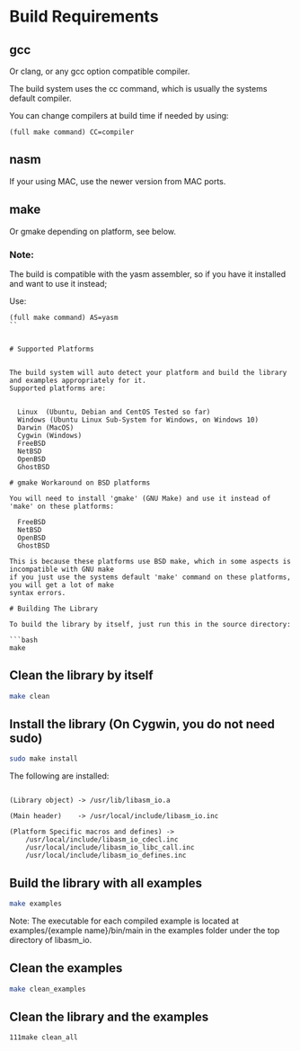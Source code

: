 # Build Requirements

## gcc 
  
Or clang, or any gcc option compatible compiler.

The build system uses the cc command, which is usually the systems default compiler.

You can change compilers at build time if needed by using: 

```
(full make command) CC=compiler
```


## nasm  

If your using MAC, use the newer version from MAC ports.

## make  

Or gmake depending on platform, see below.
	
	
### Note:

The build is compatible with the yasm assembler,  so if you have it installed and want to use it instead;

Use: 

```
(full make command) AS=yasm
``
	  

# Supported Platforms


The build system will auto detect your platform and build the library and examples appropriately for it.
Supported platforms are:

  
  Linux  (Ubuntu, Debian and CentOS Tested so far)
  Windows (Ubuntu Linux Sub-System for Windows, on Windows 10)
  Darwin (MacOS)
  Cygwin (Windows)
  FreeBSD
  NetBSD
  OpenBSD
  GhostBSD
  
# gmake Workaround on BSD platforms

You will need to install 'gmake' (GNU Make) and use it instead of 'make' on these platforms:

  FreeBSD
  NetBSD
  OpenBSD
  GhostBSD
	
This is because these platforms use BSD make, which in some aspects is incompatible with GNU make
if you just use the systems default 'make' command on these platforms, you will get a lot of make
syntax errors.
	
# Building The Library

To build the library by itself, just run this in the source directory:

```bash
make
```


## Clean the library by itself

```bash
make clean
```


## Install the library (On Cygwin, you do not need sudo)


```bash
sudo make install
```



The following are installed:


```

(Library object) -> /usr/lib/libasm_io.a

(Main header)    -> /usr/local/include/libasm_io.inc

(Platform Specific macros and defines) -> 
	/usr/local/include/libasm_io_cdecl.inc
	/usr/local/include/libasm_io_libc_call.inc
	/usr/local/include/libasm_io_defines.inc

```


## Build the library with all examples


```bash
make examples
```


Note: 
 The executable for each compiled example is located at examples/{example name}/bin/main
 in the examples folder under the top directory of libasm_io.




## Clean the examples

```bash
make clean_examples
```




## Clean the library and the examples

```bash
111make clean_all
```





